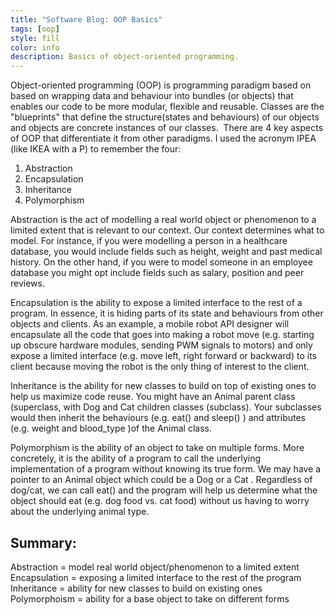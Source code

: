 ```yaml
---
title: "Software Blog: OOP Basics"
tags: [oop]
style: fill
color: info
description: Basics of object-oriented programming.
---
```


Object-oriented programming (OOP) is programming paradigm based on based on wrapping data and behaviour into bundles (or objects) that enables our code to be more modular, flexible and reusable. Classes are the "blueprints" that define the structure(states and behaviours) of our objects and objects are concrete instances of our classes. 
There are 4 key aspects of OOP that differentiate it from other paradigms. I used the acronym IPEA (like IKEA with a P) to remember the four:

1. Abstraction
2. Encapsulation
3. Inheritance
4. Polymorphism

Abstraction is the act of modelling a real world object or phenomenon to a limited extent that is relevant to our context. Our context determines what to model. For instance, if you were modelling a person in a healthcare database, you would include fields such as height, weight and past medical history. On the other hand, if you were to model someone in an employee database you might opt include fields such as salary, position and peer reviews.

Encapsulation is the ability to expose a limited interface to the rest of a program. In essence, it is hiding parts of its state and behaviours from other objects and clients. As an example, a mobile robot API designer will encapsulate all the code that goes into making a robot move (e.g. starting up obscure hardware modules, sending PWM signals to motors) and only expose a limited interface (e.g. move left, right forward or backward) to its client because moving the robot is the only thing of interest to the client.

Inheritance is the ability for new classes to build on top of existing ones to help us maximize code reuse. You might have an Animal parent class (superclass, with Dog and Cat children classes (subclass). Your subclasses would then inherit the behaviours (e.g. eat() and sleep() ) and attributes (e.g. weight and blood_type )of the Animal class.

Polymorphism is the ability of an object to take on multiple forms. More concretely, it is the ability of a program to call the underlying implementation of a program without knowing its true form. We may have a pointer to an Animal object which could be a Dog or a Cat . Regardless of dog/cat, we can call eat() and the program will help us determine what the object should eat (e.g. dog food vs. cat food) without us having to worry about the underlying animal type.

## Summary:
Abstraction = model real world object/phenomenon to a limited extent
Encapsulation = exposing a limited interface to the rest of the program
Inheritance = ability for new classes to build on existing ones
Polymorphoism = ability for a base object to take on different forms

